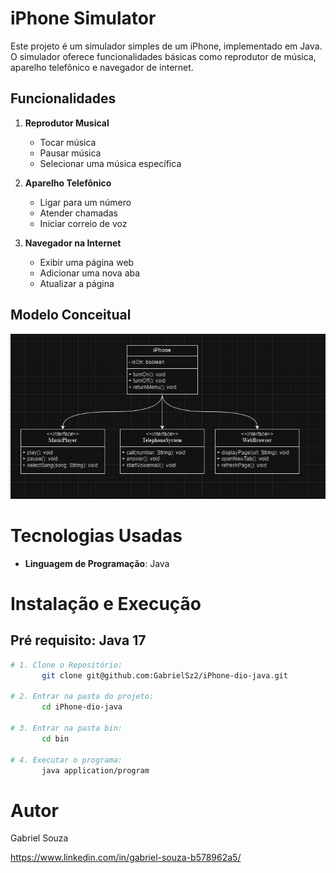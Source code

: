 # iPhone Simulator

Este projeto é um simulador simples de um iPhone, implementado em Java. O simulador oferece funcionalidades básicas como reprodutor de música, aparelho telefônico e navegador de internet.

## Funcionalidades

1. **Reprodutor Musical**
   - Tocar música
   - Pausar música
   - Selecionar uma música específica

2. **Aparelho Telefônico**
   - Ligar para um número
   - Atender chamadas
   - Iniciar correio de voz

3. **Navegador na Internet**
   - Exibir uma página web
   - Adicionar uma nova aba
   - Atualizar a página

## Modelo Conceitual

![Modelo Conceitual](https://github.com/GabrielSz2/imagens/blob/main/UML%20iPhone.png)

# Tecnologias Usadas

- **Linguagem de Programação**: Java

# Instalação e Execução
## Pré requisito: Java 17

```bash
# 1. Clone o Repositório:
       git clone git@github.com:GabrielSz2/iPhone-dio-java.git

# 2. Entrar na pasta do projeto:
       cd iPhone-dio-java

# 3. Entrar na pasta bin:
       cd bin

# 4. Executar o programa:
       java application/program
```

# Autor
Gabriel Souza

https://www.linkedin.com/in/gabriel-souza-b578962a5/
